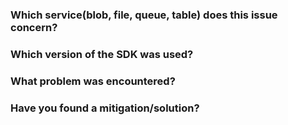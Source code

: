 ### Which service(blob, file, queue, table) does this issue concern?


### Which version of the SDK was used?


### What problem was encountered?


### Have you found a mitigation/solution?

